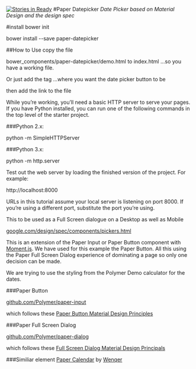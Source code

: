 [![Stories in Ready](https://badge.waffle.io/HackITtoday/paper-datepicker.png?label=ready&title=Ready)](https://waffle.io/HackITtoday/paper-datepicker)
#Paper Datepicker
*Date Picker based on Material Design and the design spec*

#install
bower init

bower install --save paper-datepicker

##How to Use
copy the file

bower_components/paper-datepicker/demo.html
to
index.html
...so you have a working file. 

Or just add the tag 
<paper-datepicker></paper-datepicker>
...where you want the date picker button to be

then add the link to the file
<link rel="import" href="bower_components/paper-datepicker/paper-datepicker.html">


While you’re working, you’ll need a basic HTTP server to serve your pages. If you have Python installed, you can run one of the following commands in the top level of the starter project.

###Python 2.x:

python -m SimpleHTTPServer

###Python 3.x:

python -m http.server

Test out the web server by loading the finished version of the project. For example:

http://localhost:8000

URLs in this tutorial assume your local server is listening on port 8000. If you’re using a different port, substitute the port you’re using.


This to be used as a Full Screen dialogue on a Desktop as well as Mobile

[google.com/design/spec/components/pickers.html](http://www.google.com/design/spec/components/pickers.html)

This is an extension of the Paper Input or Paper Button component with [Moment.js](https://github.com/moment/moment).
We have used for this example the Paper Button. All this using the Paper Full Screen Dialog experience of dominating a page so only one decision can be made.

We are trying to use the styling from the Polymer Demo calculator for the dates.

###Paper Button

[github.com/Polymer/paper-input](https://github.com/Polymer/paper-button)

which follows these [Paper Button Material Design Principles](http://www.google.com/design/spec/components/buttons.html)

###Paper Full Screen Dialog

[github.com/Polymer/paper-dialog](https://github.com/Polymer/paper-dialog)

which follows these [Full Screen Dialog Material Design Principals](http://www.google.com/design/spec/components/dialogs.html#dialogs-full-screen-dialogs)

###Similiar element
[Paper Calendar](https://github.com/Wenqer/paper-calendar/) by [Wenqer](https://github.com/Wenqer)
